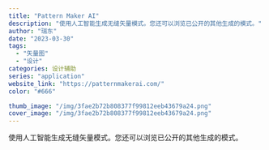 ```yaml
---
title: "Pattern Maker AI"
description: "使用人工智能生成无缝矢量模式。您还可以浏览已公开的其他生成的模式。"
author: "瑞东"
date: "2023-03-30"
tags:
  - "矢量图"
  - "设计"
categories: 设计辅助
series: "application"
website_link: "https://patternmakerai.com/"
color: "#666"

thumb_image: "/img/3fae2b72b808377f99812eeb43679a24.png"
cover_image: "/img/3fae2b72b808377f99812eeb43679a24.png"
---
```


使用人工智能生成无缝矢量模式。您还可以浏览已公开的其他生成的模式。